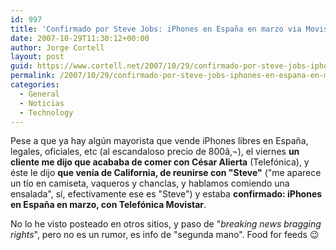 ```yaml
---
id: 997
title: 'Confirmado por Steve Jobs: iPhones en España en marzo via Movistar'
date: 2007-10-29T11:30:12+00:00
author: Jorge Cortell
layout: post
guid: https://www.cortell.net/2007/10/29/confirmado-por-steve-jobs-iphones-en-espana-en-marzo-via-movistar/
permalink: /2007/10/29/confirmado-por-steve-jobs-iphones-en-espana-en-marzo-via-movistar/
categories:
  - General
  - Noticias
  - Technology
---
```

Pese a que ya hay algún mayorista que vende iPhones libres en España, legales, oficiales, etc (al escandaloso precio de 800â‚¬), el viernes **un cliente me dijo que acababa de comer con César Alierta** (Telefónica), y éste le dijo **que vení­a de California, de reunirse con "Steve"** ("me aparece un tí­o en camiseta, vaqueros y chanclas, y hablamos comiendo una ensalada", sí­, efectivamente ese es "Steve") y estaba **confirmado: iPhones en España en marzo, con Telefónica Movistar**.

No lo he visto posteado en otros sitios, y paso de "_breaking news bragging rights_", pero no es un rumor, es info de "segunda mano". Food for feeds 😉